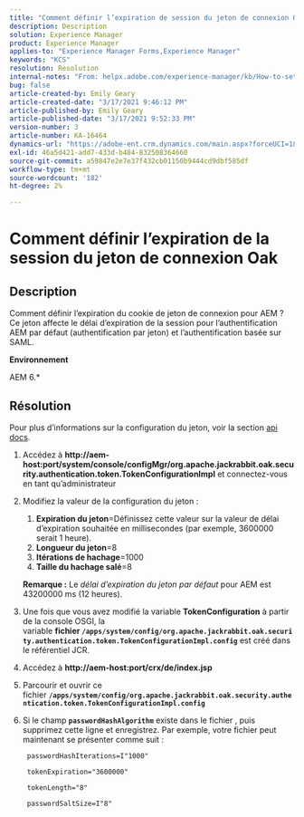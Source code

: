```yaml
---
title: "Comment définir l’expiration de session du jeton de connexion Oak"
description: Description
solution: Experience Manager
product: Experience Manager
applies-to: "Experience Manager Forms,Experience Manager"
keywords: "KCS"
resolution: Resolution
internal-notes: "From: helpx.adobe.com/experience-manager/kb/How-to-set-token-session-expiration-AEM.html"
bug: false
article-created-by: Emily Geary
article-created-date: "3/17/2021 9:46:12 PM"
article-published-by: Emily Geary
article-published-date: "3/17/2021 9:52:33 PM"
version-number: 3
article-number: KA-16464
dynamics-url: "https://adobe-ent.crm.dynamics.com/main.aspx?forceUCI=1&pagetype=entityrecord&etn=knowledgearticle&id=1f76a130-6a87-eb11-a812-000d3a593216"
exl-id: 46a5d421-add7-433d-b484-832508364660
source-git-commit: a59847e2e7e37f432cb01150b9444cd9dbf585df
workflow-type: tm+mt
source-wordcount: '182'
ht-degree: 2%

---
```


# Comment définir l’expiration de la session du jeton de connexion Oak

## Description

Comment définir l’expiration du cookie de jeton de connexion pour AEM ? Ce jeton affecte le délai d’expiration de la session pour l’authentification AEM par défaut (authentification par jeton) et l’authentification basée sur SAML.

<b>Environnement</b>

AEM 6.\*

## Résolution

Pour plus d’informations sur la configuration du jeton, voir la section [api docs](https://jackrabbit.apache.org/oak/docs/apidocs/org/apache/jackrabbit/oak/security/authentication/token/TokenConfigurationImpl.html).

1. Accédez à <b>http://aem-host:port/system/console/configMgr/org.apache.jackrabbit.oak.security.authentication.token.TokenConfigurationImpl</b> et connectez-vous en tant qu’administrateur
1. Modifiez la valeur de la configuration du jeton :
   1. <b>Expiration du jeton</b>=Définissez cette valeur sur la valeur de délai d’expiration souhaitée en millisecondes (par exemple, 3600000 serait 1 heure).
   1. <b>Longueur du jeton</b>=8
   1. <b>Itérations de hachage</b>=1000
   1. <b>Taille du hachage salé</b>=8

   <b>Remarque :</b> Le *délai d’expiration du jeton par défaut* pour AEM est 43200000 ms (12 heures).

1. Une fois que vous avez modifié la variable <b>TokenConfiguration</b> à partir de la console OSGI, la variable <b>fichier `/apps/system/config/org.apache.jackrabbit.oak.security.authentication.token.TokenConfigurationImpl.config`</b> est créé dans le référentiel JCR.
1. Accédez à <b>http://aem-host:port/crx/de/index.jsp</b>
1. Parcourir et ouvrir ce fichier <b>`/apps/system/config/org.apache.jackrabbit.oak.security.authentication.token.TokenConfigurationImpl.config`</b>
1. Si le champ <b>`passwordHashAlgorithm`</b> existe dans le fichier , puis supprimez cette ligne et enregistrez. Par exemple, votre fichier peut maintenant se présenter comme suit :

   ```
    passwordHashIterations=I"1000"
   
    tokenExpiration="3600000"
   
    tokenLength="8"
   
    passwordSaltSize=I"8"
   ```
